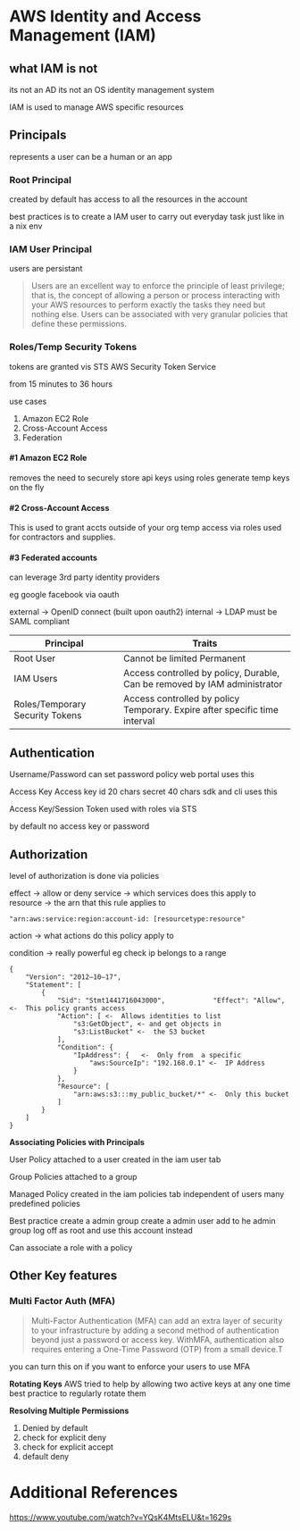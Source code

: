 # AWS Identity and Access Management (IAM)

## what IAM is not
its not an AD
its not an OS identity management system

IAM is used to manage AWS specific resources

## Principals
represents a user
can be a human or an app

### Root Principal
created by default
has access to all the resources in the account

best practices is to create a IAM user to carry out everyday task just like in a nix env

### IAM User Principal
users are persistant


> Users are an excellent way to enforce the principle of least privilege; that is, the concept of allowing a person or process interacting with your AWS resources to perform exactly the tasks they need but nothing else. Users can be associated with very granular policies that define these permissions.

### Roles/Temp Security Tokens
tokens are granted vis STS
AWS Security Token Service

from 15 minutes to 36 hours

use cases
1. Amazon EC2 Role
2. Cross-Account Access
3. Federation

#### \#1 Amazon EC2 Role
removes the need to securely store api keys
using roles generate temp keys on the fly

#### \#2 Cross-Account Access
This is used to grant accts outside of your org temp access via roles used for contractors and supplies.

#### \#3 Federated accounts
can leverage 3rd party identity providers


eg google facebook via oauth

external -> OpenID connect (built upon oauth2)
internal -> LDAP
must be SAML compliant


Principal|Traits
-|-
Root User|Cannot be limited Permanent
IAM Users|Access controlled by policy, Durable, Can be removed by IAM administrator
Roles/Temporary Security Tokens|Access controlled by policy Temporary. Expire after specific time interval

## Authentication

Username/Password
can set password policy
web portal uses this

Access Key
Access key id 20 chars
secret 40 chars
sdk and cli uses this

Access Key/Session Token
used with roles
via STS

by default no access key or password

## Authorization

level of authorization is done via policies

effect ->  allow or deny
service -> which services does this apply to
resource -> the arn that this rule applies to

`"arn:aws:service:region:account-id:
[resourcetype:resource"`

action -> what actions do this policy apply to

condition ->  really powerful
eg check ip belongs to a range

```
{    
    "Version": "2012–10–17",    
    "Statement": [        
        {            
            "Sid": "Stmt1441716043000",            "Effect": "Allow",  <-  This policy grants access            
            "Action": [ <-  Allows identities to list                
                "s3:GetObject", <- and get objects in                
                "s3:ListBucket" <-  the S3 bucket
            ],            
            "Condition": {           
                "IpAddress": {   <-  Only from  a specific                      
                    "aws:SourceIp": "192.168.0.1" <-  IP Address                
                }            
            },            
            "Resource": [                               
                "arn:aws:s3:::my_public_bucket/*" <-  Only this bucket            
            ]        
        }    
    ]
}

```

**Associating Policies with Principals**

User Policy
attached to a user
created in the iam user tab

Group Policies
attached to a group

Managed Policy
created in the iam policies tab
independent of users
many predefined policies

Best practice
create a admin group
create a admin user add to he admin group
log off as root and use this account instead

Can associate a role with a policy

## Other Key features

### Multi Factor Auth (MFA)

> Multi-Factor Authentication (MFA) can add an extra layer of security to your infrastructure by adding a second method of authentication beyond just a password or access key. WithMFA, authentication also requires entering a One-Time Password (OTP) from a small device.T


you can turn this on if you want to enforce your users to use MFA

**Rotating Keys**
AWS tried to help by allowing two active keys at any one time
best practice to regularly rotate them

**Resolving Multiple Permissions**

1. Denied by default
2. check for explicit deny
3. check for explicit accept
4. default deny

# Additional References

https://www.youtube.com/watch?v=YQsK4MtsELU&t=1629s







